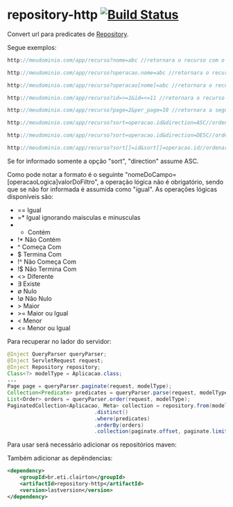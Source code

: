 # repository-http [![Build Status](https://travis-ci.org/clairton/repository-http.svg?branch=master)](https://travis-ci.org/clairton/repository-http)

Convert url para predicates de [Repository](https://github.com/clairton/repository).

Segue exemplos:
```java
http://meudominio.com/app/recurso?nome=abc //retornara o recurso com o nome igual a "abc"

http://meudominio.com/app/recurso?operacao.nome=abc //retornara o recurso com o nome da operacao igual a "abc"

http://meudominio.com/app/recurso?operacao[nome]=abc //retornara o recurso com o nome da operacao igual a "abc"

http://meudominio.com/app/recurso?id=>=1&id=<=11 //retornara o recurso com o id entre 1 e 11

http://meudominio.com/app/recurso?page=2&per_page=10 //retornara a segunda pagina com 10 itens

http://meudominio.com/app/recurso?sort=operacao.id&direction=ASC//ordenara ascendentemente pelo id da operação

http://meudominio.com/app/recurso?sort=operacao.id&direction=DESC//ordenara decrescente pelo id da operação

http://meudominio.com/app/recurso?sort[]=id&sort[]=operacao.id//ordenara pelo id e pelo id da operação
```
Se for informado somente a opção "sort", "direction" assume ASC.

Como pode notar a formato é o seguinte "nomeDoCampo=[operacaoLogica]valorDoFiltro", a operação lógica
não é obrigatório, sendo que se não for informada é assumida como "igual".
As operações lógicas disponíveis são:
* == Igual
* =* Igual ignorando maisculas e minusculas
* * Contém
* !* Não Contém
* ^ Começa Com
* $ Termina Com
* !^ Não Começa Com
* !$ Não Termina Com
* <> Diferente
* ∃  Existe
* ∅  Nulo
* !∅ Não Nulo
* &gt; Maior
* &gt;= Maior ou Igual
* &lt; Menor
* &lt;= Menor ou Igual

Para recuperar no lador do servidor:
```java
@Inject QueryParser queryParser;
@Inject ServletRequest request;
@Inject Repository repository;
Class<?> modelType = Aplicacao.class;
...
Page page = queryParser.paginate(request, modelType);
Collection<Predicate> predicates = queryParser.parse(request, modelType);
List<Order> orders = queryParser.order(request, modelType);
PaginatedCollection<Aplicacao, Meta> collection = repository.from(modelType)
							.distinct()
							.where(predicates)
							.orderBy(orders)
							.collection(paginate.offset, paginate.limit);
```

Para usar será necessário adicionar os repositórios maven:

 Também adicionar as depêndencias:
```xml
<dependency>
    <groupId>br.eti.clairton</groupId>
	<artifactId>repository-http</artifactId>
	<version>lastversion</version>
</dependency>
```
